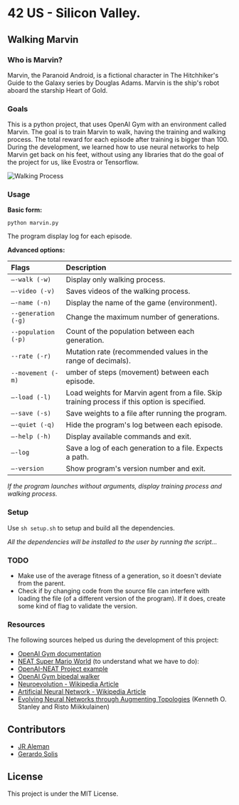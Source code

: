 # 42 US - Silicon Valley.

## Walking Marvin

### Who is Marvin?

Marvin, the Paranoid Android, is a fictional character in
The Hitchhiker's Guide to the Galaxy series by Douglas Adams.
Marvin is the ship's robot aboard the starship Heart of Gold.

### Goals

This is a python project, that uses OpenAI Gym with an environment called Marvin.
The goal is to train Marvin to walk, having the training and walking process.
The total reward for each episode after training is bigger than 100. During the
development, we learned how to use neural networks to help Marvin
get back on his feet, without using any libraries that do the goal of the
project for us, like Evostra or Tensorflow.

![Walking Process](resources/walking_process.gif)

### Usage

**Basic form:**

`python marvin.py`

The program display log for each episode.

**Advanced options:**

| Flags               | Description                                                                                   |
| :------------------ |:--------------------------------------------------------------------------------------------- |
| `–-walk (-w)`       | Display only walking process.                                                                 |
| `–-video (-v)`      | Saves videos of the walking process.                                                          |
| `–-name (-n)`       | Display the name of the game (environment).                                                   |
| `--generation (-g)` | Change the maximum number of generations.                                                     |
| `--population (-p)` | Count of the population between each generation.                                              |
| `--rate (-r)`       | Mutation rate (recommended values in the range of decimals).                                  |
| `--movement (-m)`   | umber of steps (movement) between each episode.                                               |
| `–-load (-l)`       | Load weights for Marvin agent from a file. Skip training process if this option is specified. |
| `–-save (-s)`       | Save weights to a file after running the program.                                             |
| `–-quiet (-q)`      | Hide the program's log between each episode.                                                  |
| `–-help (-h)`       | Display available commands and exit.                                                          |
| `–-log`             | Save a log of each generation to a file. Expects a path.                                      |
| `–-version`         | Show program's version number and exit.                                                       |

*If the program launches without arguments, display training process and walking
process.*

### Setup

Use `sh setup.sh` to setup and build all the dependencies.

*All the dependencies will be installed to the user by running the script...*

### TODO

* Make use of the average fitness of a generation, so it doesn't deviate from the parent.
* Check if by changing code from the source file can interfere with loading the file (of a different version
of the program). If it does, create some kind of flag to validate the version.

### Resources

The following sources helped us during the development of this project:

* [OpenAI Gym documentation](https://gym.openai.com/docs)
* [NEAT Super Mario World](https://www.youtube.com/watch?v=qv6UVOQ0F44) (to understand what we have to do):
* [OpenAI-NEAT Project example](https://github.com/HackerHouseYT/OpenAI-NEAT)
* [OpenAI Gym bipedal walker](https://gym.openai.com/evaluations/eval_ujFWHmoqSniDh8cErKCVpA)
* [Neuroevolution - Wikipedia Article](https://en.wikipedia.org/wiki/Neuroevolution)
* [Artificial Neural Network - Wikipedia Article](https://en.wikipedia.org/wiki/Artificial_neural_network)
* [Evolving Neural Networks through Augmenting Topologies](http://nn.cs.utexas.edu/downloads/papers/stanley.ec02.pdf) (Kenneth O. Stanley and Risto Miikkulainen)

## Contributors

* [JR Aleman](https://github.com/jraleman/)
* [Gerardo Solis](https://github.com/corezip/)

## License

This project is under the MIT License.
